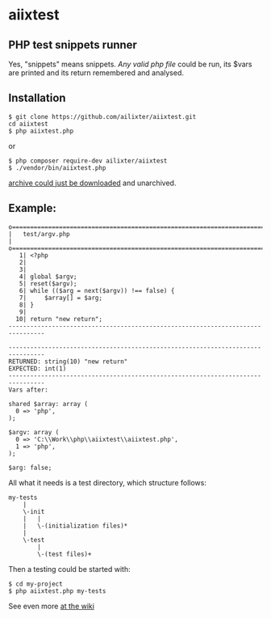 #  aiixtest #

## PHP test snippets runner

Yes, "snippets" means snippets. *Any valid php file* could be run, its $vars
are printed and its return remembered and analysed.

## Installation ##

```
$ git clone https://github.com/ailixter/aiixtest.git
cd aiixtest
$ php aiixtest.php
```
or
```
$ php composer require-dev ailixter/aiixtest
$ ./vendor/bin/aiixtest.php
```

[archive  could just be downloaded](https://github.com/ailixter/aiixtest/archive/master.zip) and unarchived.

## Example:
```
o==============================================================================o
|   test/argv.php                                                              |
o==============================================================================o
   1| <?php
   2|
   3|
   4| global $argv;
   5| reset($argv);
   6| while (($arg = next($argv)) !== false) {
   7|     $array[] = $arg;
   8| }
   9|
  10| return "new return";
--------------------------------------------------------------------------------

--------------------------------------------------------------------------------
RETURNED: string(10) "new return"
EXPECTED: int(1)
--------------------------------------------------------------------------------
Vars after:

shared $array: array (
  0 => 'php',
);

$argv: array (
  0 => 'C:\\Work\\php\\aiixtest\\aiixtest.php',
  1 => 'php',
);

$arg: false;
```

All what it needs is a test directory, which structure follows:
```
my-tests
    |
    \-init
    |   |
    |   \-(initialization files)*
    |
    \-test
        |
        \-(test files)+
```
Then a testing could be started with:
```
$ cd my-project
$ php aiixtest.php my-tests
```
See even more [at the wiki](https://github.com/ailixter/aiixtest/wiki)
